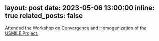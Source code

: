 layout: post
date: 2023-05-06 13:00:00
inline: true
related_posts: false
---

Attended the [Workshop on Convergence and Homogenization of the USMILE Project.](http://bgc-jena.mpg.de/~creimers/usmileworkshop/)
